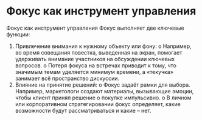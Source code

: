 # Фокус как инструмент управления

Фокус как инструмент управления
Фокус выполняет две ключевые функции:
1. Привлечение внимания к нужному объекту или фону:
o Например, во время совещания повестка, выведенная на экран, помогает удерживать внимание участников на обсуждении ключевых вопросов.
o Потеря фокуса на встречах приводит к тому, что значимым темам уделяется минимум времени, а «текучка» занимает всё пространство дискуссии.
2. Влияние на принятие решений:
o Фокус задаёт рамки для выбора. Например, маркетологи создают материалы, вызывающие эмоции, чтобы клиент принял решение о покупке импульсивно.
o В личном или корпоративном стратегировании фокус определяет, какие возможности будут рассматриваться и какие – нет.
